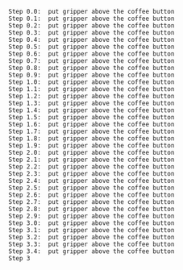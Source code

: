 
    Step 0.0:  put gripper above the coffee button 
    Step 0.1:  put gripper above the coffee button 
    Step 0.2:  put gripper above the coffee button 
    Step 0.3:  put gripper above the coffee button 
    Step 0.4:  put gripper above the coffee button 
    Step 0.5:  put gripper above the coffee button 
    Step 0.6:  put gripper above the coffee button 
    Step 0.7:  put gripper above the coffee button 
    Step 0.8:  put gripper above the coffee button 
    Step 0.9:  put gripper above the coffee button 
    Step 1.0:  put gripper above the coffee button 
    Step 1.1:  put gripper above the coffee button 
    Step 1.2:  put gripper above the coffee button 
    Step 1.3:  put gripper above the coffee button 
    Step 1.4:  put gripper above the coffee button 
    Step 1.5:  put gripper above the coffee button 
    Step 1.6:  put gripper above the coffee button 
    Step 1.7:  put gripper above the coffee button 
    Step 1.8:  put gripper above the coffee button 
    Step 1.9:  put gripper above the coffee button 
    Step 2.0:  put gripper above the coffee button 
    Step 2.1:  put gripper above the coffee button 
    Step 2.2:  put gripper above the coffee button 
    Step 2.3:  put gripper above the coffee button 
    Step 2.4:  put gripper above the coffee button 
    Step 2.5:  put gripper above the coffee button 
    Step 2.6:  put gripper above the coffee button 
    Step 2.7:  put gripper above the coffee button 
    Step 2.8:  put gripper above the coffee button 
    Step 2.9:  put gripper above the coffee button 
    Step 3.0:  put gripper above the coffee button 
    Step 3.1:  put gripper above the coffee button 
    Step 3.2:  put gripper above the coffee button 
    Step 3.3:  put gripper above the coffee button 
    Step 3.4:  put gripper above the coffee button 
    Step 3